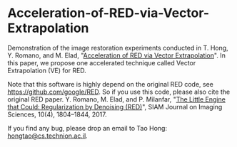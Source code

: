 # Acceleration-of-RED-via-Vector-Extrapolation

Demonstration of the image restoration experiments conducted in T. Hong, Y. Romano, and M. Elad, "[Acceleration of RED via Vector Extrapolation](https://arxiv.org/pdf/1805.02158.pdf)". In this paper, we propose one accelerated technique called Vector Extrapolation (VE) for RED. 

Note that this software is highly depend on the original RED code, see https://github.com/google/RED. So if you use this code, please also cite the original RED paper. Y. Romano, M. Elad, and P. Milanfar, "[The Little Engine that Could: Regularization by Denoising (RED)](https://arxiv.org/pdf/1611.02862.pdf)", SIAM Journal on Imaging Sciences, 10(4), 1804–1844, 2017.


If you find any bug, please drop an email to Tao Hong: hongtao@cs.technion.ac.il. 
